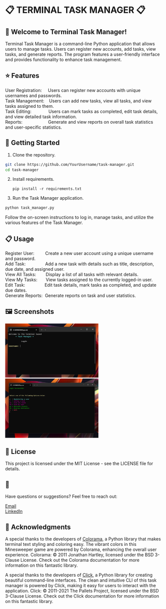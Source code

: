 # :clipboard: TERMINAL TASK MANAGER :clipboard:

## :wave: Welcome to Terminal Task Manager!
Terminal Task Manager is a command-line Python application that allows users to manage tasks. Users can register new accounts, add tasks, view tasks, and generate reports. The program features a user-friendly interface and provides functionality to enhance task management.

## :star: Features

User Registration:&nbsp;&nbsp;&nbsp;&nbsp;&nbsp;Users can register new accounts with unique usernames and passwords.  
Task Management:&nbsp;&nbsp;&nbsp; Users can add new tasks, view all tasks, and view tasks assigned to them.  
Task Editing:&nbsp;&nbsp;&nbsp;&nbsp;&nbsp;&nbsp;&nbsp;&nbsp;&nbsp;&nbsp;&nbsp;&nbsp;&nbsp; Users can mark tasks as completed, edit task details, and view detailed task information.  
Reports: &nbsp;&nbsp;&nbsp;&nbsp;&nbsp;&nbsp;&nbsp;&nbsp;&nbsp;&nbsp;&nbsp;&nbsp;&nbsp;&nbsp;&nbsp;&nbsp;&nbsp;&nbsp;&nbsp;&nbsp;Generate and view reports on overall task statistics and user-specific statistics.  

## :rocket: Getting Started

1. Clone the repository.

  ```bash
  git clone https://github.com/YourUsername/task-manager.git
  cd task-manager
  ```

2. Install requirements.

   ```
   pip install -r requirements.txt
   ```

4. Run the Task Manager application.

  ```bash
  python task_manager.py
  ```

Follow the on-screen instructions to log in, manage tasks, and utilize the various features of the Task Manager.

## :clipboard: Usage

Register User:&nbsp;&nbsp;&nbsp;&nbsp;&nbsp;&nbsp;&nbsp;&nbsp;&nbsp;Create a new user account using a unique username and password.  
Add Task:&nbsp;&nbsp;&nbsp;&nbsp;&nbsp;&nbsp;&nbsp;&nbsp;&nbsp;&nbsp;&nbsp;&nbsp;&nbsp;&nbsp;&nbsp;&nbsp;Add a new task with details such as title, description, due date, and assigned user.  
View All Tasks:&nbsp;&nbsp;&nbsp;&nbsp;&nbsp;&nbsp;&nbsp;&nbsp;Display a list of all tasks with relevant details.  
View My Tasks:&nbsp;&nbsp;&nbsp;&nbsp;&nbsp;&nbsp;&nbsp;View tasks assigned to the currently logged-in user.  
Edit Task:&nbsp;&nbsp;&nbsp;&nbsp;&nbsp;&nbsp;&nbsp;&nbsp;&nbsp;&nbsp;&nbsp;&nbsp;&nbsp;&nbsp;&nbsp;&nbsp;Edit task details, mark tasks as completed, and update due dates.  
Generate Reports:&nbsp;&nbsp;Generate reports on task and user statistics.  

## :framed_picture: Screenshots

<p float="left">
  <img src="screenshot1.png" alt="Screenshot 1" width="300"/>
  <img src="screenshot2.png" alt="Screenshot 2" width="300"/>
</p>

## :page_facing_up: License

This project is licensed under the MIT License - see the LICENSE file for details.

## :fax: 

Have questions or suggestions? Feel free to reach out:

[Email](kvalentin95@gmail.com)  
[LinkedIn](https://www.linkedin.com/in/valentin-kalanyos-00a245199/)


## :pray: Acknowledgments

A special thanks to the developers of [Colorama](https://pypi.org/project/colorama/), a Python library that makes terminal text styling and coloring easy. The vibrant colors in this Minesweeper game are powered by Colorama, enhancing the overall user experience.
Colorama: © 2011 Jonathan Hartley, licensed under the BSD 3-Clause License. Check out the Colorama documentation for more information on this fantastic library.


A special thanks to the developers of [Click](https://click.palletsprojects.com/), a Python library for creating beautiful command-line interfaces. The clean and intuitive CLI of this task manager is powered by Click, making it easy for users to interact with the application.
Click: © 2011-2021 The Pallets Project, licensed under the BSD 3-Clause License. Check out the Click documentation for more information on this fantastic library.

